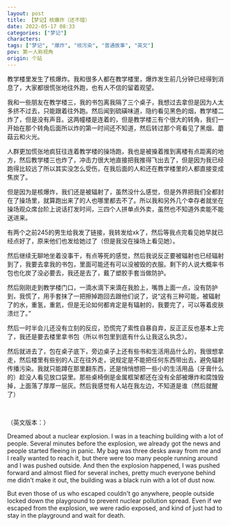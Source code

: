 ```yaml
---
layout: post
title: 【梦记】核爆炸（还不错）
date: 2022-05-17 08:33
categories: ["梦记"]
characters: 
tags: ["梦记", "爆炸", "核污染", "普通故事", "英文"]
pov: 第一人称视角
origin: 个站
---
```


教学楼里发生了核爆炸。我和很多人都在教学楼里，爆炸发生前几分钟已经得到消息了，大家都很慌张地往外跑，也有人不信的留着观望。

我和一些朋友在教学楼三，我的书包离我隔了三个桌子，我想过去拿但是因为人太多挤不过去，只能跟着往外跑。然后闻到硫磺味道，隐约看见黑色的烟，教学楼二炸了，但是没有声音。这两幢楼是连着的，但是教学楼三有个很大的转角，我们一开始在那个转角后面所以炸的第一时间还不知道，然后转过那个弯看见了黑烟、蘑菇云和火光。

人群更加慌张地疯狂往连着教学楼的操场跑，我也是被搡着推到离楼有点距离的地方，然后教学楼三也炸了，冲击力很大地直接把我推得飞出去了，但是因为我已经跑得比较远了所以其实没怎么受伤，在我后面的人和还在教学楼里的人都直接变成焦炭了。

但是因为是核爆炸，我们还是被辐射了，虽然没什么感觉，但是外界把我们全都封在了操场里，就算跑出来了的人也哪里都去不了。所以我和另外几个幸存者就坐在操场观众席台阶上说话打发时间，三四个人拼单点外卖，虽然也不知道外卖能不能送进来。

有两个之前245的男生给我发了链接，我转发给xk了，然后等我点完看见她早就已经点好了，原来他们也发给她过了（但是我没在操场上看见她）。

然后继续无聊地坐着没事干，有点等死的感觉，然后我说反正要被辐射也已经辐射到了，我要去拿我的书包，里面可能还有可以没被毁的衣服。剩下的人说大概率书包也化炭了没必要去，我还是去了，戴了塑胶手套当做防护。

然后刚刚走到教学楼门口，一滴水滴下来滴在我脸上，嘴唇上面一点，没有防护到，我慌了，用手套抹了一把擦掉跑回去跟他们说了，说“这有三种可能，被辐射了的水，重氢，重氦，但是无论如何都肯定是有辐射的，我要完了，可以等着皮肤溃烂了。”

然后一时半会儿还没有立刻的反应，恐慌完了索性自暴自弃，反正正反也基本上完了，我还是要去楼里拿书包（所以书包里到底有什么让我这么执念）。

然后就进去了，包在桌子底下，旁边桌子上还有些书和生活用品什么的，我很想拿走，然后楼里有些别的人正在往外走，说规定是不能把任何东西带出去，避免辐射传播污染。我就只能蹲在那里翻东西，还是悄悄想把一些小的生活用品（牙膏什么的）趁没人看见放口袋里。那些桌椅倒是金属框架都还在没有全部被爆炸和腐蚀毁掉，上面落了厚厚一层灰。然后我感觉有人站在我左边，不知道是谁（然后就醒了）

<br>

（英文版本：）

Dreamed about a nuclear explosion. I was in a teaching building with a lot of people. Several minutes before the explosion, we already got the news and people started fleeing in panic. My bag was three desks away from me and I really wanted to reach it, but there were too many people running around and I was pushed outside. And then the explosion happened, I was pushed forward and almost flied for several inches, pretty much everyone behind me didn't make it out, the building was a black ruin with a lot of dust now.

But even those of us who escaped couldn't go anywhere, people outside locked down the playground to prevent nuclear pollution spread. Even if we escaped from the explosion, we were radio exposed, and kind of just had to stay in the playground and wait for death.
